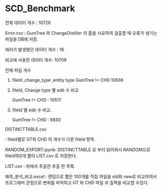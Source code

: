 # SCD_Benchmark

전체 데이터 개수 : 10726

Error.csv
: GumTree 와 ChangeDistiller 의 툴을 사요하여 검출할 때 오류가 생기는 파일을 DB에 저장.

에러가 발생했던 데이터 개수 : 18


비교에 사용한 데이터 개수: 10709

전체 파일 개수 


1. fileId ,change_type ,entity type
    GumTree != CHD 10636

2. fileId, Change type 별 edit 수 비교

    GumTree != CHD : 10517

3. fileId 별 edit 수 비교.

    GumTree != CHD  : 9830
    
    

DISTINCTTABLE.csv

: fileId별로 GT와 CHD 의 개수가 다른 fileId 항목.

RANDOM_EXPORT.ipynb
:DISTINCTTABLE 로 부터 읽어와서 RANDOM으로 fileId100개 뽑아 LIST.csv 로 저장한다.

LIST.csv 
: 위에서 추출한 추출 한 목록.


예측_분석_비교.excel
: 랜덤으로 뽑은 100개를 직접 파일을 old와 new로 비교하여서 프로그래머 관점으로 변화를 파악하고
 GT 와 CHD 파일 과 출력을 비교할 수있다.
 
 
 
    
    
    

 
    


